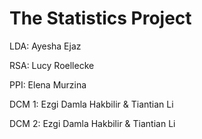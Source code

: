 # The Statistics Project

LDA: Ayesha Ejaz  

RSA: Lucy Roellecke  

PPI: Elena Murzina  

DCM 1: Ezgi Damla Hakbilir  & Tiantian Li

DCM 2: Ezgi Damla Hakbilir  & Tiantian Li


